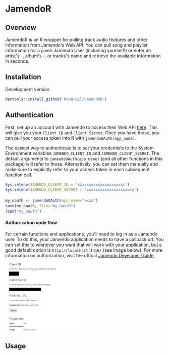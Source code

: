 
JamendoR
========

<!-- README.md is generated from README.Rmd. Please edit that file -->
Overview
--------

JamendoR is an R wrapper for pulling track audio features and other information from Jamendo's Web API. You can pull song and playlist information for a given Jamendo User (including yourself!) or enter an artist's -, album's -, or tracks's name and retrieve the available information in seconds.

Installation
------------

Development version

``` r
devtools::install_github('MaxGreil/JamendoR')
```

Authentication
--------------

First, set up an account with Jamendo to access their Web API [here](https://devportal.jamendo.com/signup). This will give you your `Client ID` and `Client Secret`. Once you have those, you can pull your access token into R with `jamendoOAuth(app_name)`.

The easiest way to authenticate is to set your credentials to the System Environment variables `JAMENDO_CLIENT_ID` and `JAMENDO_CLIENT_SECRET`. The default arguments to `jamendoOAuth(app_name)` (and all other functions in this package) will refer to those. Alternatively, you can set them manually and make sure to explicitly refer to your access token in each subsequent function call.

``` r
Sys.setenv(JAMENDO_CLIENT_ID = 'xxxxxxxxxxxxxxxxxxxxx')
Sys.setenv(JAMENDO_CLIENT_SECRET = 'xxxxxxxxxxxxxxxxxxxxx')

my_oauth <- jamendoOAuth(app_name="xxxx")
save(my_oauth, file="my_oauth")
load("my_oauth")
```

#### Authorization code flow

For certain functions and applications, you'll need to log in as a Jamendo user. To do this, your Jamendo application needs to have a callback url. You can set this to whatever you want that will work with your application, but a good default option is `http://localhost:1410/` (see image below). For more information on authorization, visit the offical [Jamendo Developer Guide](https://developer.jamendo.com/v3.0/authentication).

<img src="man/figures/JamendoR_auth_screenshot.PNG" width="50%" />

Usage
-----

